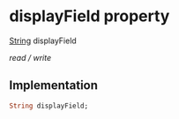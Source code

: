 


# displayField property






[String](https://api.flutter.dev/flutter/dart-core/String-class.html) displayField
  
_read / write_






## Implementation

```dart
String displayField;


```







